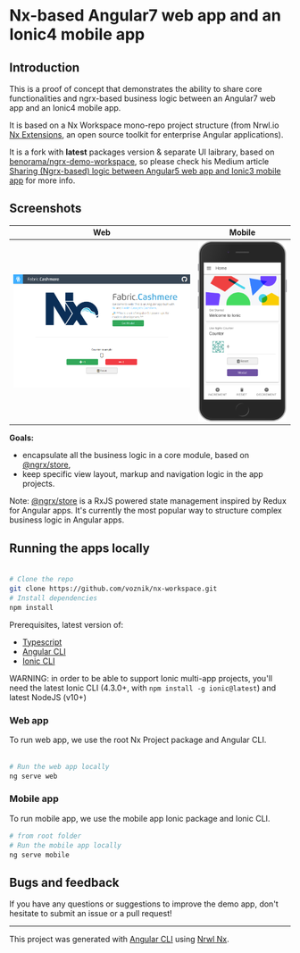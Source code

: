 # Nx-based Angular7 web app and an Ionic4 mobile app

## Introduction

This is a proof of concept that demonstrates the ability to share core functionalities and ngrx-based business logic between an Angular7 web app and an Ionic4 mobile app.

It is based on a Nx Workspace mono-repo project structure (from Nrwl.io [Nx Extensions](https://github.com/nrwl/nx), an open source toolkit for enterprise Angular applications).

It is a fork with **latest** packages version & separate UI laibrary, based on [benorama/ngrx-demo-workspace](https://github.com/benorama/ngrx-demo-workspace), so please check his Medium article [Sharing (Ngrx-based) logic between Angular5 web app and Ionic3 mobile app](https://medium.com/@benorama/sharing-ngrx-based-logic-between-angular5-web-app-and-ionic3-mobile-app-77c19470cccc) for more info.

## Screenshots

| Web | Mobile |
|------|------|
| ![Web](apps/web/src/assets/screenshot.png) | ![Mobile](apps/mobile/src/assets/screenshot.png) |

**Goals:**

* encapsulate all the business logic in a core module, based on [@ngrx/store](https://github.com/ngrx/platform),
* keep specific view layout, markup and navigation logic in the app projects.

Note: [@ngrx/store](https://github.com/ngrx/platform) is a RxJS powered state management inspired by Redux for Angular apps.
It's currently the most popular way to structure complex business logic in Angular apps.

## Running the apps locally

```bash

# Clone the repo
git clone https://github.com/voznik/nx-workspace.git
# Install dependencies
npm install
```

Prerequisites, latest version of:

* [Typescript](https://www.typescriptlang.org)
* [Angular CLI](https://cli.angular.io)
* [Ionic CLI](http://ionicframework.com/docs/cli/)

WARNING: in order to be able to support Ionic multi-app projects, you'll need the latest Ionic CLI (4.3.0+, with `npm install -g ionic@latest`) and latest NodeJS (v10+) 

### Web app

To run web app, we use the root Nx Project package and Angular CLI.

```bash

# Run the web app locally
ng serve web
```

### Mobile app

To run mobile app, we use the mobile app Ionic package and Ionic CLI.

```bash
# from root folder
# Run the mobile app locally
ng serve mobile
```

## Bugs and feedback

If you have any questions or suggestions to improve the demo app, don't hesitate to submit an issue or a pull request!

---

This project was generated with [Angular CLI](https://github.com/angular/angular-cli) using [Nrwl Nx](https://nrwl.io/nx).
